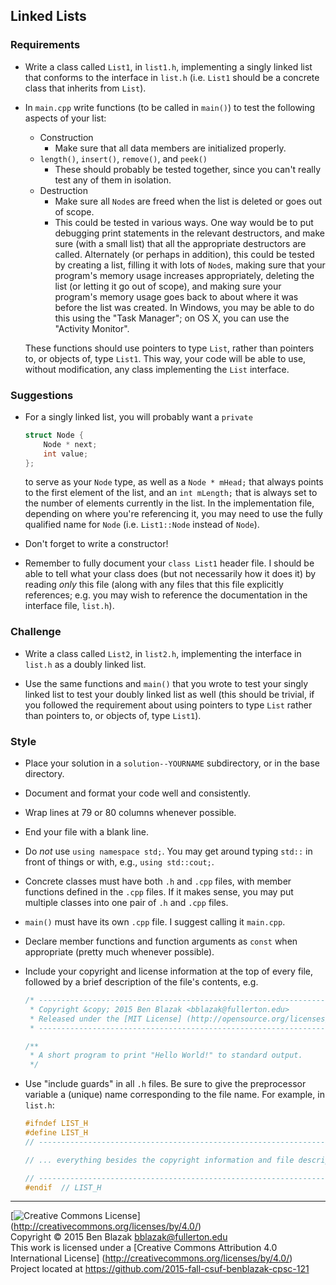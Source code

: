 ## Linked Lists

### Requirements

- Write a class called `List1`, in `list1.h`, implementing a singly linked list
  that conforms to the interface in `list.h` (i.e. `List1` should be a concrete
  class that inherits from `List`).

- In `main.cpp` write functions (to be called in `main()`) to test the
  following aspects of your list:
    - Construction
        - Make sure that all data members are initialized properly.
    - `length()`, `insert()`, `remove()`, and `peek()`
        - These should probably be tested together, since you can't really test
          any of them in isolation.
    - Destruction
        - Make sure all `Node`s are freed when the list is deleted or goes out
          of scope.
        - This could be tested in various ways.  One way would be to put
          debugging print statements in the relevant destructors, and make sure
          (with a small list) that all the appropriate destructors are called.
          Alternately (or perhaps in addition), this could be tested by
          creating a list, filling it with lots of `Node`s, making sure that
          your program's memory usage increases appropriately, deleting the
          list (or letting it go out of scope), and making sure your program's
          memory usage goes back to about where it was before the list was
          created.  In Windows, you may be able to do this using the "Task
          Manager"; on OS X, you can use the "Activity Monitor".

  These functions should use pointers to type `List`, rather than pointers to,
  or objects of, type `List1`.  This way, your code will be able to use,
  without modification, any class implementing the `List` interface.


### Suggestions

- For a singly linked list, you will probably want a `private`

  ```c++
  struct Node {
      Node * next;
      int value;
  };
  ```

  to serve as your `Node` type, as well as a `Node * mHead;` that always points
  to the first element of the list, and an `int mLength;` that is always set to
  the number of elements currently in the list.  In the implementation file,
  depending on where you're referencing it, you may need to use the fully
  qualified name for `Node` (i.e.  `List1::Node` instead of `Node`).

- Don't forget to write a constructor!

- Remember to fully document your `class List1` header file.  I should be able
  to tell what your class does (but not necessarily how it does it) by reading
  *only* this file (along with any files that this file explicitly references;
  e.g. you may wish to reference the documentation in the interface file,
  `list.h`).


### Challenge

- Write a class called `List2`, in `list2.h`, implementing the interface in
  `list.h` as a doubly linked list.

- Use the same functions and `main()` that you wrote to test your singly linked
  list to test your doubly linked list as well (this should be trivial, if you
  followed the requirement about using pointers to type `List` rather than
  pointers to, or objects of, type `List1`).


### Style

- Place your solution in a `solution--YOURNAME` subdirectory, or in the base
  directory.

- Document and format your code well and consistently.
- Wrap lines at 79 or 80 columns whenever possible.
- End your file with a blank line.
- Do *not* use `using namespace std;`.  You may get around typing `std::` in
  front of things or with, e.g., `using std::cout;`.

- Concrete classes must have both `.h` and `.cpp` files, with member functions
  defined in the `.cpp` files.  If it makes sense, you may put multiple classes
  into one pair of `.h` and `.cpp` files.

- `main()` must have its own `.cpp` file.  I suggest calling it `main.cpp`.

- Declare member functions and function arguments as `const` when appropriate
  (pretty much whenever possible).

- Include your copyright and license information at the top of every file,
  followed by a brief description of the file's contents, e.g.

  ```c++
  /* ----------------------------------------------------------------------------
   * Copyright &copy; 2015 Ben Blazak <bblazak@fullerton.edu>
   * Released under the [MIT License] (http://opensource.org/licenses/MIT)
   * ------------------------------------------------------------------------- */

  /**
   * A short program to print "Hello World!" to standard output.
   */
  ```

- Use "include guards" in all `.h` files.  Be sure to give the preprocessor
  variable a (unique) name corresponding to the file name.  For example, in
  `list.h`:

  ```c++
  #ifndef LIST_H
  #define LIST_H
  // ----------------------------------------------------------------------------

  // ... everything besides the copyright information and file description

  // ----------------------------------------------------------------------------
  #endif  // LIST_H
  ```


-------------------------------------------------------------------------------
[![Creative Commons License](https://i.creativecommons.org/l/by/4.0/88x31.png)]
(http://creativecommons.org/licenses/by/4.0/)  
Copyright &copy; 2015 Ben Blazak <bblazak@fullerton.edu>  
This work is licensed under a [Creative Commons Attribution 4.0 International
License] (http://creativecommons.org/licenses/by/4.0/)  
Project located at <https://github.com/2015-fall-csuf-benblazak-cpsc-121>

